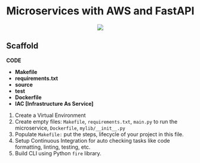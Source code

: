<h1 align="center">Microservices with AWS and FastAPI</h1>
<p align="center">
  <img src="https://github.com/subratamondal1/Microservices-with-AWS-and-FastAPI/actions/workflows/devops.yml/badge.svg">
</p>

<h2 align="left">Scaffold</h2>

**CODE**

- **Makefile**
- **requirements.txt**
- **source**
- **test**
- **Dockerfile**
- **IAC [Infrastructure As Service]**

1. Create a Virtual Environment
2. Create empty files: `Makefile`, `requirements.txt`, `main.py` to run the microservice, `Dockerfile`, `mylib/__init__.py`
3. Populate `Makefile:` put the steps, lifecycle of your project in this file.
4. Setup Continuous Integration for auto checking tasks like code formatting, linting, testing, etc.
5. Build CLI using Python `fire` library.
